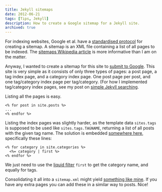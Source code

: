```yaml
---
title: Jekyll sitemaps
date: 2012-06-21
tags: [Tips, Jekyll]
description: How to create a Google sitemap for a Jekyll site.
archived: true
---
```


For indexing websites, Google et al. have a [standardised protocol](http://www.sitemaps.org/) for creating a sitemap. A sitemap is an XML file containing a list of all pages to be indexed. The [sitemaps Wikipedia article](http://en.wikipedia.org/wiki/Google_Sitemap) is more informative than I am on the matter.

Anyway, I wanted to create a sitemap for this site to [submit to Google](https://www.google.com/webmasters/tools/). This site is very simple as it consists of only three types of pages: a post page, a tag index page, and a category index page. One post page per post, and one tag/category index page per tag/category. (For how I implemented tag/category index pages, see my post on [simple Jekyll searching](/2012/04/simple-jekyll-searching/).

Listing all the pages is easy.

```
<% for post in site.posts %>
...
<% endfor %>
```

Listing the index pages was slightly harder, as the template data `sites.tags` is supposed to be used like `sites.tags.TAGNAME`, returning a list of all posts with the given tag name. The solution is embedded [somewhere here](https://groups.google.com/forum/?fromgroups#!topic/jekyll-rb/W_8n8_yvopw), specifically these lines:

```
<% for category in site.categories %>
  <%= category | first %>
<% endfor %>
```

We just need to use the [liquid filter]() `first` to get the category name, and equally for tags.

Consolidating it all into a `sitemap.xml` might yield [something like mine](http://github.com/alexpearce/home/blob/master/sitemap.xml). If you have any extra pages you can add these in a similar way to posts. Nice!
